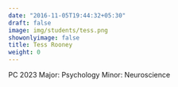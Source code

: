 ```yaml
---
date: "2016-11-05T19:44:32+05:30"
draft: false
image: img/students/tess.png
showonlyimage: false
title: Tess Rooney
weight: 0
---
```


PC 2023
Major: Psychology
Minor: Neuroscience <!--more-->
